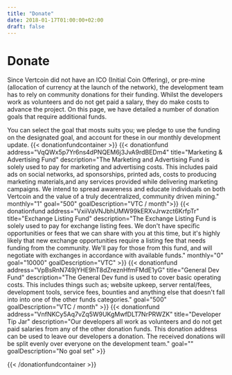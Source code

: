 ```yaml
---
title: "Donate"
date: 2018-01-17T01:00:00+02:00
draft: false
---
```


# Donate

Since Vertcoin did not have an ICO (Initial Coin Offering), or pre-mine (allocation of currency at the launch of the network), the development team has to rely on community donations for their funding. Whilst the developers work as volunteers and do not get paid a salary, they do make costs to advance the project. On this page, we have detailed a number of donation goals that require additional funds.


You can select the goal that mosts suits you; we pledge to use the funding on the designated goal, and account for these in our monthly development update.
{{< donationfundcontainer >}}
    {{< donationfund address="VqQWx5p7Yr6ns4dPNQEM6j3JvA9rdBEDm4" title="Marketing & Advertising Fund" description="The Marketing and Advertising Fund is solely used to pay for marketing and advertising costs. This includes paid ads on social networks, ad sponsorships, printed ads, costs to producing marketing materials,and any services provided while delivering marketing campaigns. We intend to spread awareness and educate individuals on both Vertcoin and the value of a truly decentralized, community driven mining." monthly="1" goal="500" goalDescription="VTC / month">}}
    {{< donationfund address="VxiiVaVNJbhUMW99kERXvJrwzct6KrfpTr" title="Exchange Listing Fund" description="The Exchange Listing Fund is solely used to pay for exchange listing fees. We don't have specific opportunities or fees that we can share with you at this time, but it's highly likely that new exchange opportunities require a listing fee that needs funding from the community. We'll pay for those from this fund, and will negotiate with exchanges in accordance with available funds." monthly="0" goal="10000" goalDescription="VTC" >}}
    {{< donationfund address="VpBsRnN749jYHE9hT8dZreznHfmFMdE1yG" title="General Dev Fund" description="The General Dev fund is used to cover basic operating costs. This includes things such as; website upkeep, server rental/fees, development tools, service fees, bounties and anything else that doesn't fall into into one of the other funds categories." goal="500" goalDescription="VTC / month" >}}
    {{< donationfund address="VnfNKCy5Aq7vZq5W9UKgMwfDLT7NrPRWZK" title="Developer Tip Jar" description="Our developers all work as volunteers and do not get paid salaries from any of the other donation funds. This donation address can be used to leave our developers a donation. The received donations will be split evenly over everyone on the development team." goal="" goalDescription="No goal set" >}}


    
{{< /donationfundcontainer >}}